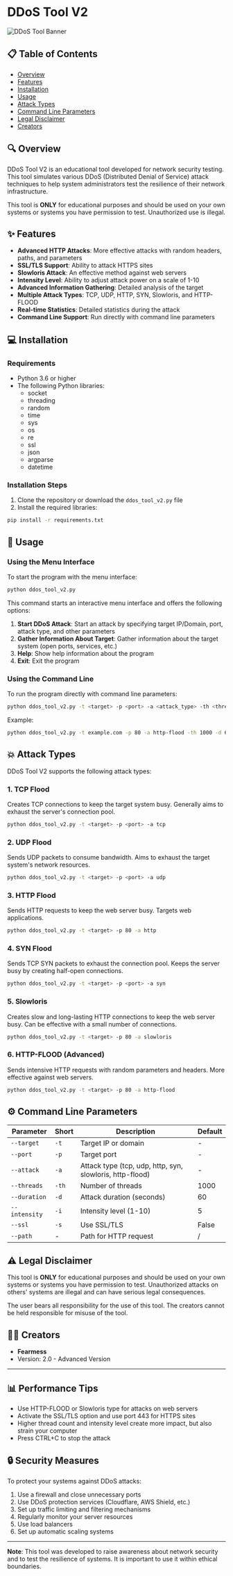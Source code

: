 # DDoS Tool V2

![DDoS Tool Banner]([https://via.placeholder.com/800x200/1a1a1a/ff0000?text=DDoS+Tool+V2](https://cdn.glitch.global/20bb1161-dcd0-4cd9-af15-400cf2bf1f5c/20250411_0024_Fearmess%20Ddos%20Tan%C4%B1t%C4%B1m%C4%B1_simple_compose_01jrgs9vxae5p9fpc9abzhyh53%20(1).png?v=1744320400556))

## 📋 Table of Contents

- [Overview](#overview)
- [Features](#features)
- [Installation](#installation)
- [Usage](#usage)
- [Attack Types](#attack-types)
- [Command Line Parameters](#command-line-parameters)
- [Legal Disclaimer](#legal-disclaimer)
- [Creators](#creators)

## 🔍 Overview

DDoS Tool V2 is an educational tool developed for network security testing. This tool simulates various DDoS (Distributed Denial of Service) attack techniques to help system administrators test the resilience of their network infrastructure.

This tool is **ONLY** for educational purposes and should be used on your own systems or systems you have permission to test. Unauthorized use is illegal.

## ✨ Features

- **Advanced HTTP Attacks**: More effective attacks with random headers, paths, and parameters
- **SSL/TLS Support**: Ability to attack HTTPS sites
- **Slowloris Attack**: An effective method against web servers
- **Intensity Level**: Ability to adjust attack power on a scale of 1-10
- **Advanced Information Gathering**: Detailed analysis of the target
- **Multiple Attack Types**: TCP, UDP, HTTP, SYN, Slowloris, and HTTP-FLOOD
- **Real-time Statistics**: Detailed statistics during the attack
- **Command Line Support**: Run directly with command line parameters

## 💻 Installation

### Requirements

- Python 3.6 or higher
- The following Python libraries:
  - socket
  - threading
  - random
  - time
  - sys
  - os
  - re
  - ssl
  - json
  - argparse
  - datetime

### Installation Steps

1. Clone the repository or download the `ddos_tool_v2.py` file
2. Install the required libraries:

```bash
pip install -r requirements.txt
```

## 🚀 Usage

### Using the Menu Interface

To start the program with the menu interface:

```bash
python ddos_tool_v2.py
```

This command starts an interactive menu interface and offers the following options:

1. **Start DDoS Attack**: Start an attack by specifying target IP/Domain, port, attack type, and other parameters
2. **Gather Information About Target**: Gather information about the target system (open ports, services, etc.)
3. **Help**: Show help information about the program
4. **Exit**: Exit the program

### Using the Command Line

To run the program directly with command line parameters:

```bash
python ddos_tool_v2.py -t <target> -p <port> -a <attack_type> -th <threads> -d <duration> -i <intensity>
```

Example:

```bash
python ddos_tool_v2.py -t example.com -p 80 -a http-flood -th 1000 -d 60 -i 5
```

## 💥 Attack Types

DDoS Tool V2 supports the following attack types:

### 1. TCP Flood

Creates TCP connections to keep the target system busy. Generally aims to exhaust the server's connection pool.

```bash
python ddos_tool_v2.py -t <target> -p <port> -a tcp
```

### 2. UDP Flood

Sends UDP packets to consume bandwidth. Aims to exhaust the target system's network resources.

```bash
python ddos_tool_v2.py -t <target> -p <port> -a udp
```

### 3. HTTP Flood

Sends HTTP requests to keep the web server busy. Targets web applications.

```bash
python ddos_tool_v2.py -t <target> -p 80 -a http
```

### 4. SYN Flood

Sends TCP SYN packets to exhaust the connection pool. Keeps the server busy by creating half-open connections.

```bash
python ddos_tool_v2.py -t <target> -p <port> -a syn
```

### 5. Slowloris

Creates slow and long-lasting HTTP connections to keep the web server busy. Can be effective with a small number of connections.

```bash
python ddos_tool_v2.py -t <target> -p 80 -a slowloris
```

### 6. HTTP-FLOOD (Advanced)

Sends intensive HTTP requests with random parameters and headers. More effective against web servers.

```bash
python ddos_tool_v2.py -t <target> -p 80 -a http-flood
```

## ⚙️ Command Line Parameters

| Parameter | Short | Description | Default |
|-----------|-------|-------------|---------|
| `--target` | `-t` | Target IP or domain | - |
| `--port` | `-p` | Target port | - |
| `--attack` | `-a` | Attack type (tcp, udp, http, syn, slowloris, http-flood) | - |
| `--threads` | `-th` | Number of threads | 1000 |
| `--duration` | `-d` | Attack duration (seconds) | 60 |
| `--intensity` | `-i` | Intensity level (1-10) | 5 |
| `--ssl` | `-s` | Use SSL/TLS | False |
| `--path` | - | Path for HTTP request | / |

## ⚠️ Legal Disclaimer

This tool is **ONLY** for educational purposes and should be used on your own systems or systems you have permission to test. Unauthorized attacks on others' systems are illegal and can have serious legal consequences.

The user bears all responsibility for the use of this tool. The creators cannot be held responsible for misuse of the tool.

## 👨‍💻 Creators

- **Fearmess**
- Version: 2.0 - Advanced Version

---

## 📊 Performance Tips

- Use HTTP-FLOOD or Slowloris type for attacks on web servers
- Activate the SSL/TLS option and use port 443 for HTTPS sites
- Higher thread count and intensity level create more impact, but also strain your computer
- Press CTRL+C to stop the attack

## 🔒 Security Measures

To protect your systems against DDoS attacks:

1. Use a firewall and close unnecessary ports
2. Use DDoS protection services (Cloudflare, AWS Shield, etc.)
3. Set up traffic limiting and filtering mechanisms
4. Regularly monitor your server resources
5. Use load balancers
6. Set up automatic scaling systems

---

**Note**: This tool was developed to raise awareness about network security and to test the resilience of systems. It is important to use it within ethical boundaries.
